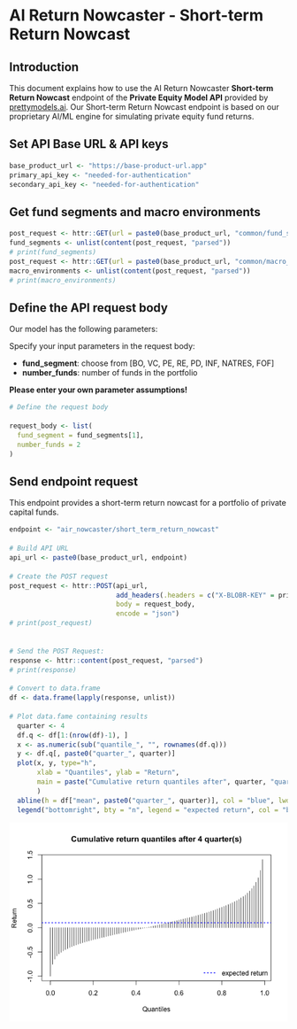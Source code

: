 AI Return Nowcaster - Short-term Return Nowcast
================

Introduction
------------

This document explains how to use the AI Return Nowcaster **Short-term Return Nowcast** endpoint of the **Private Equity Model API** provided by [prettymodels.ai](https://prettymodels.ai). Our Short-term Return Nowcast endpoint is based on our proprietary AI/ML engine for simulating private equity fund returns.

Set API Base URL & API keys
---------------------------

``` r
base_product_url <- "https://base-product-url.app"
primary_api_key <- "needed-for-authentication"
secondary_api_key <- "needed-for-authentication"
```

Get fund segments and macro environments
----------------------------------------

``` r
post_request <- httr::GET(url = paste0(base_product_url, "common/fund_segments"))
fund_segments <- unlist(content(post_request, "parsed"))
# print(fund_segments)
post_request <- httr::GET(url = paste0(base_product_url, "common/macro_environments"))
macro_environments <- unlist(content(post_request, "parsed"))
# print(macro_environments)
```

Define the API request body
---------------------------

Our model has the following parameters:

Specify your input parameters in the request body:

-   **fund\_segment**: choose from \[BO, VC, PE, RE, PD, INF, NATRES, FOF\]
-   **number\_funds**: number of funds in the portfolio

**Please enter your own parameter assumptions!**

``` r
# Define the request body

request_body <- list(
  fund_segment = fund_segments[1],
  number_funds = 2
)
```

Send endpoint request
---------------------

This endpoint provides a short-term return nowcast for a portfolio of private capital funds.

``` r
endpoint <- "air_nowcaster/short_term_return_nowcast"

# Build API URL
api_url <- paste0(base_product_url, endpoint)

# Create the POST request
post_request <- httr::POST(api_url,
                           add_headers(.headers = c("X-BLOBR-KEY" = primary_api_key)),
                           body = request_body,
                           encode = "json")
# print(post_request)


# Send the POST Request:
response <- httr::content(post_request, "parsed")
# print(response)

# Convert to data.frame
df <- data.frame(lapply(response, unlist))

# Plot data.fame containing results
  quarter <- 4
  df.q <- df[1:(nrow(df)-1), ]
  x <- as.numeric(sub("quantile_", "", rownames(df.q)))
  y <- df.q[, paste0("quarter_", quarter)]
  plot(x, y, type="h", 
       xlab = "Quantiles", ylab = "Return", 
       main = paste("Cumulative return quantiles after", quarter, "quarter(s)")
       )
  abline(h = df["mean", paste0("quarter_", quarter)], col = "blue", lwd = 2, lty = 3)
  legend("bottomright", bty = "n", legend = "expected return", col = "blue", lwd = 2, lty = 3)
```

![](short_term_return_nowcast_files/figure-markdown_github/send%20endpoint%20request-1.png)
